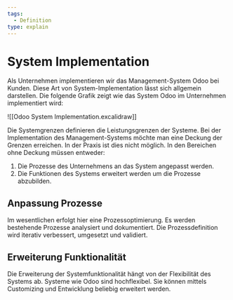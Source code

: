 ```yaml
---
tags:
  - Definition
type: explain
---
```

# System Implementation

Als Unternehmen implementieren wir das Management-System Odoo bei Kunden. Diese Art von System-Implementation lässt sich allgemein darstellen. Die folgende Grafik zeigt wie das System Odoo im Unternehmen implementiert wird:

![[Odoo System Implementation.excalidraw]]

Die Systemgrenzen definieren die Leistungsgrenzen der Systeme. Bei der Implementation des Management-Systems möchte man eine Deckung der Grenzen erreichen. In der Praxis ist dies nicht möglich. In den Bereichen ohne Deckung müssen entweder:

1. Die Prozesse des Unternehmens an das System angepasst werden.
2. Die Funktionen des Systems erweitert werden um die Prozesse abzubilden.

## Anpassung Prozesse

Im wesentlichen erfolgt hier eine Prozessoptimierung. Es werden bestehende Prozesse analysiert und dokumentiert. Die Prozessdefinition wird iterativ verbessert, umgesetzt und validiert. 
## Erweiterung Funktionalität

Die Erweiterung der Systemfunktionalität hängt von der Flexibilität des Systems ab. Systeme wie Odoo sind hochflexibel. Sie können mittels Customizing und Entwicklung beliebig erweitert werden.

